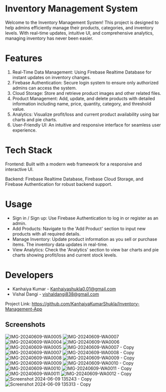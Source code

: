 
# Inventory Management System
Welcome to the Inventory Management System! This project is designed to help admins efficiently manage their products, categories, and inventory levels. With real-time updates, intuitive UI, and comprehensive analytics, managing inventory has never been easier.

# Features
1. Real-Time Data Management: Using Firebase Realtime Database for instant updates on inventory changes.
2. Firebase Authentication: Secure login system to ensure only authorized admins can access the system.
3. Cloud Storage: Store and retrieve product images and other related files.
4. Product Management: Add, update, and delete products with detailed information including name, price, quantity, category, and threshold value.
5. Analytics: Visualize profit/loss and current product availability using bar charts and pie charts.
6. User-Friendly UI: An intuitive and responsive interface for seamless user experience.
# Tech Stack
Frontend: Built with a modern web framework for a responsive and interactive UI.

Backend: Firebase Realtime Database, Firebase Cloud Storage, and Firebase Authentication for robust backend support.

# Usage
* Sign in / Sign up: Use Firebase Authentication to log in or register as an admin.
* Add Products: Navigate to the 'Add Product' section to input new products with all required details.
* Manage Inventory: Update product information as you sell or purchase items. The inventory data updates in real-time.
* View Analytics: Check the 'Analytics' section to view bar charts and pie charts showing profit/loss and current stock levels.

# Developers
* Kanhaiya Kumar - Kanhaiyashukla0.01@gmail.com
* Vishal Dangi - vishaldangi838@gmail.com

Project Link: https://github.com/KanhaiyaKumarShukla/Inventory-Management-App





## Screenshots



![IMG-20240609-WA0005](https://github.com/KanhaiyaKumarShukla/Inventory-Management-App/assets/148223010/2d6c3be8-17b8-4b51-abb6-1ab59bb81720)
![IMG-20240609-WA0007](https://github.com/KanhaiyaKumarShukla/Inventory-Management-App/assets/148223010/9e181a90-23fc-430c-bccd-cb699f2d2d76)
![IMG-20240609-WA0004](https://github.com/KanhaiyaKumarShukla/Inventory-Management-App/assets/148223010/82abe69c-62d0-4b3e-8dd5-5098f205b540)
![IMG-20240609-WA0006](https://github.com/KanhaiyaKumarShukla/Inventory-Management-App/assets/148223010/7ea5ac27-bfcc-4f37-8bd7-712ab5946a72)
![IMG-20240609-WA0005](https://github.com/KanhaiyaKumarShukla/Inventory-Management-App/assets/148223010/9964b8ec-5fd7-43f0-8851-45ea25e83cd7)
![IMG-20240609-WA0007 - Copy](https://github.com/KanhaiyaKumarShukla/Inventory-Management-App/assets/148223010/fc5d69ed-6600-4452-8143-2887444d326a)
![IMG-20240609-WA0007](https://github.com/KanhaiyaKumarShukla/Inventory-Management-App/assets/148223010/f1a6e4d1-69d6-442c-9e08-37b1f6eeb607)
![IMG-20240609-WA0008 - Copy](https://github.com/KanhaiyaKumarShukla/Inventory-Management-App/assets/148223010/5a41d048-c36b-482d-9c5d-3fcba3c71311)
![IMG-20240609-WA0008](https://github.com/KanhaiyaKumarShukla/Inventory-Management-App/assets/148223010/e9f7a82c-9280-4230-8855-3fd1b715beb7)
![IMG-20240609-WA0009 - Copy](https://github.com/KanhaiyaKumarShukla/Inventory-Management-App/assets/148223010/42035930-8a5f-4fd2-95d1-da42272ea9e4)
![IMG-20240609-WA0009](https://github.com/KanhaiyaKumarShukla/Inventory-Management-App/assets/148223010/527f0924-c2c2-4ae5-ad0a-af45fc484772)
![IMG-20240609-WA0010 - Copy](https://github.com/KanhaiyaKumarShukla/Inventory-Management-App/assets/148223010/090af06a-ca03-4428-9a5e-6543f8e9f11a)
![IMG-20240609-WA0010](https://github.com/KanhaiyaKumarShukla/Inventory-Management-App/assets/148223010/63dec887-063e-4327-b39d-095ba037fdcf)
![IMG-20240609-WA0011 - Copy](https://github.com/KanhaiyaKumarShukla/Inventory-Management-App/assets/148223010/6a0e1bbf-6b25-436e-9d6d-a7b5b0bcac5e)
![IMG-20240609-WA0011](https://github.com/KanhaiyaKumarShukla/Inventory-Management-App/assets/148223010/13f1d431-d7da-4c00-8c65-6b0bec8a4d49)
![IMG-20240609-WA0012 - Copy](https://github.com/KanhaiyaKumarShukla/Inventory-Management-App/assets/148223010/4b146ea7-65d1-4a2d-8007-f85676ea72a5)
![Screenshot 2024-06-09 135243 - Copy](https://github.com/KanhaiyaKumarShukla/Inventory-Management-App/assets/148223010/590c1142-9f1c-4a79-80df-c9835143b296)
![Screenshot 2024-06-09 135313 - Copy](https://github.com/KanhaiyaKumarShukla/Inventory-Management-App/assets/148223010/14619c8c-2c3a-4436-8e84-0a56d2bb2f0e)
